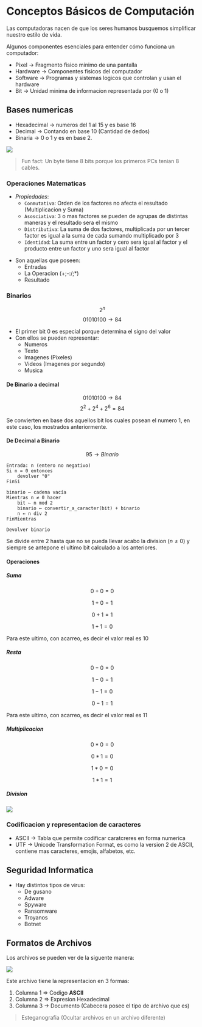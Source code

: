 # Conceptos Básicos de Computación

Las computadoras nacen de que los seres humanos busquemos simplificar nuestro estilo de vida. 

Algunos componentes esenciales para entender cómo funciona un computador:

- Pixel $\longrightarrow$ Fragmento fisico minimo de una pantalla
- Hardware $\longrightarrow$ Componentes fisicos del computador
- Software $\longrightarrow$ Programas y sistemas logicos que controlan y usan el hardware
- Bit $\longrightarrow$ Unidad minima de informacion representada por (0 o 1)

## Bases numericas

- Hexadecimal $\longrightarrow$ numeros del 1 al 15 y es base 16
- Decimal $\longrightarrow$ Contando en base 10 (Cantidad de dedos)
- Binaria $\longrightarrow$ 0 o 1 y es en base 2.


<img src='../Images/Bases_Numericas.png'>

> Fun fact: Un byte tiene 8 bits porque los primeros PCs tenian 8 cables.

### Operaciones Matematicas
  * *Propiedades*:
    - `Conmutativa`: Orden de los factores no afecta el resultado (Multiplicacion y Suma)
    - `Asosciativa`: 3 o mas factores se pueden de agrupas de distintas maneras y el resultado sera el mismo
    - `Distributiva`: La suma de dos factores, multiplicada por un tercer factor es igual a la suma de cada sumando multiplicado por 3
    - `Identidad`: La suma entre un factor y cero sera igual al factor y el producto entre un factor y uno sera igual al factor
+ Son aquellas que poseen:
  * Entradas
  * La Operacion (+;-:/;*)
  * Resultado

### Binarios 
$$
    2^n
$$
$$
    01010100 \longrightarrow 84
$$
- El primer bit $0$ es especial porque determina el signo del valor
- Con ellos se pueden representar:
    + Numeros
    + Texto 
    + Imagenes (Pixeles)
    + Videos (Imagenes por segundo)
    + Musica

#### De Binario a decimal
$$
    01010100 \longrightarrow 84
$$
$$
    2^2 + 2^4 + 2^6 = 84
$$

Se convierten en base dos aquellos bit los cuales posean el numero 1, en este caso, los mostrados anteriormente. 

#### De Decimal a Binario
 $$
95 \longrightarrow Binario
 $$

```pseudo
Entrada: n (entero no negativo)
Si n = 0 entonces
    devolver "0"
FinSi

binario ← cadena vacía
Mientras n ≠ 0 hacer
    bit ← n mod 2
    binario ← convertir_a_caracter(bit) + binario 
    n ← n div 2                                     
FinMientras

Devolver binario
```

Se divide entre 2 hasta que no se pueda llevar acabo la division $(n \neq 0)$ y siempre se antepone el ultimo bit calculado a los anteriores.

#### Operaciones

##### Suma

$$
0+0 = 0
$$

$$
1+0 = 1
$$

$$
0+1 = 1
$$

$$
1+1 = 0 
$$

Para este ultimo, con acarreo, es decir el valor real es 10

##### Resta

$$
0-0 = 0
$$
 
$$
1-0 = 1
$$

$$
1-1 = 0
$$

$$
0-1 = 1
$$

Para este ultimo, con acarreo, es decir el valor real es 11

##### Multiplicacion

$$
0*0=0
$$

$$
0*1=0
$$

$$
1*0=0
$$

$$
1*1=1
$$

##### Division

<img src='../Images/Division_Binarios.png'>


### Codificacion y representacion de caracteres

- ASCII $\longrightarrow$ Tabla que permite codificar caratcreres en forma numerica
- UTF $\longrightarrow$ Unicode Transformation Format, es como la version 2 de ASCII, contiene mas caracteres, emojis, alfabetos, etc.

## Seguridad Informatica
+ Hay distintos tipos de virus:
  * De gusano
  * Adware
  * Spyware
  * Ransomware
  * Troyanos
  * Botnet

## Formatos de Archivos

Los archivos se pueden ver de la siguente manera: 

<img src='../Images/Archivo.png'>

Este archivo tiene la representacion en 3 formas:

1. Columna 1 $\Longrightarrow$ Codigo **ASCII**
2. Columna 2 $\Longrightarrow$ Expresion Hexadecimal
3. Columna 3 $\longrightarrow$ Documento (Cabecera posee el tipo de archivo que es)

> Esteganografia (Ocultar archivos en un archivo diferente)
